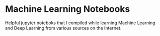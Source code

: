 # Machine Learning Notebooks
Helpful jupyter noteboks that I compiled while learning Machine Learning and Deep Learning from various sources on the Internet. 

